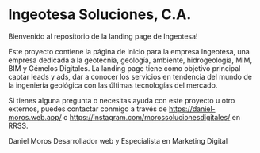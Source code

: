 # Ingeotesa Soluciones, C.A.

Bienvenido al repositorio de la landing page de Ingeotesa!

Este proyecto contiene la página de inicio para la empresa Ingeotesa, una empresa dedicada a la geotecnia, geología, ambiente, hidrogeología, MIM, BIM y Gémelos Digitales. La landing page tiene como objetivo principal captar leads y ads, dar a conocer los servicios en tendencia del mundo de la ingeniería geológica con las últimas tecnologías del mercado.

Si tienes alguna pregunta o necesitas ayuda con este proyecto u otro externos, puedes contactar conmigo a través de https://daniel-moros.web.app/ o https://instagram.com/morossolucionesdigitales/ en RRSS.

Daniel Moros
Desarrollador web y Especialista en Marketing Digital
